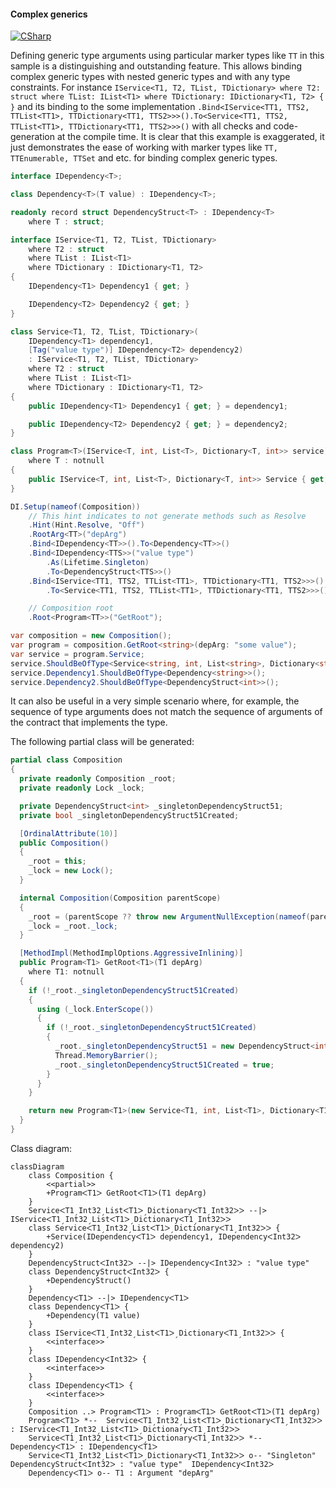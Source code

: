 #### Complex generics

[![CSharp](https://img.shields.io/badge/C%23-code-blue.svg)](../tests/Pure.DI.UsageTests/Generics/ComplexGenericsScenario.cs)

Defining generic type arguments using particular marker types like ```TT``` in this sample is a distinguishing and outstanding feature. This allows binding complex generic types with nested generic types and with any type constraints. For instance ```IService<T1, T2, TList, TDictionary> where T2: struct where TList: IList<T1> where TDictionary: IDictionary<T1, T2> { }``` and its binding to the some implementation ```.Bind<IService<TT1, TTS2, TTList<TT1>, TTDictionary<TT1, TTS2>>>().To<Service<TT1, TTS2, TTList<TT1>, TTDictionary<TT1, TTS2>>>()``` with all checks and code-generation at the compile time. It is clear that this example is exaggerated, it just demonstrates the ease of working with marker types like ```TT, TTEnumerable, TTSet``` and etc. for binding complex generic types.


```c#
interface IDependency<T>;

class Dependency<T>(T value) : IDependency<T>;

readonly record struct DependencyStruct<T> : IDependency<T>
    where T : struct;

interface IService<T1, T2, TList, TDictionary>
    where T2 : struct
    where TList : IList<T1>
    where TDictionary : IDictionary<T1, T2>
{
    IDependency<T1> Dependency1 { get; }

    IDependency<T2> Dependency2 { get; }
}

class Service<T1, T2, TList, TDictionary>(
    IDependency<T1> dependency1,
    [Tag("value type")] IDependency<T2> dependency2)
    : IService<T1, T2, TList, TDictionary>
    where T2 : struct
    where TList : IList<T1>
    where TDictionary : IDictionary<T1, T2>
{
    public IDependency<T1> Dependency1 { get; } = dependency1;

    public IDependency<T2> Dependency2 { get; } = dependency2;
}

class Program<T>(IService<T, int, List<T>, Dictionary<T, int>> service)
    where T : notnull
{
    public IService<T, int, List<T>, Dictionary<T, int>> Service { get; } = service;
}

DI.Setup(nameof(Composition))
    // This hint indicates to not generate methods such as Resolve
    .Hint(Hint.Resolve, "Off")
    .RootArg<TT>("depArg")
    .Bind<IDependency<TT>>().To<Dependency<TT>>()
    .Bind<IDependency<TTS>>("value type")
        .As(Lifetime.Singleton)
        .To<DependencyStruct<TTS>>()
    .Bind<IService<TT1, TTS2, TTList<TT1>, TTDictionary<TT1, TTS2>>>()
        .To<Service<TT1, TTS2, TTList<TT1>, TTDictionary<TT1, TTS2>>>()

    // Composition root
    .Root<Program<TT>>("GetRoot");

var composition = new Composition();
var program = composition.GetRoot<string>(depArg: "some value");
var service = program.Service;
service.ShouldBeOfType<Service<string, int, List<string>, Dictionary<string, int>>>();
service.Dependency1.ShouldBeOfType<Dependency<string>>();
service.Dependency2.ShouldBeOfType<DependencyStruct<int>>();
```

It can also be useful in a very simple scenario where, for example, the sequence of type arguments does not match the sequence of arguments of the contract that implements the type.

The following partial class will be generated:

```c#
partial class Composition
{
  private readonly Composition _root;
  private readonly Lock _lock;

  private DependencyStruct<int> _singletonDependencyStruct51;
  private bool _singletonDependencyStruct51Created;

  [OrdinalAttribute(10)]
  public Composition()
  {
    _root = this;
    _lock = new Lock();
  }

  internal Composition(Composition parentScope)
  {
    _root = (parentScope ?? throw new ArgumentNullException(nameof(parentScope)))._root;
    _lock = _root._lock;
  }

  [MethodImpl(MethodImplOptions.AggressiveInlining)]
  public Program<T1> GetRoot<T1>(T1 depArg)
    where T1: notnull
  {
    if (!_root._singletonDependencyStruct51Created)
    {
      using (_lock.EnterScope())
      {
        if (!_root._singletonDependencyStruct51Created)
        {
          _root._singletonDependencyStruct51 = new DependencyStruct<int>();
          Thread.MemoryBarrier();
          _root._singletonDependencyStruct51Created = true;
        }
      }
    }

    return new Program<T1>(new Service<T1, int, List<T1>, Dictionary<T1, int>>(new Dependency<T1>(depArg), _root._singletonDependencyStruct51));
  }
}
```

Class diagram:

```mermaid
classDiagram
	class Composition {
		<<partial>>
		+ProgramᐸT1ᐳ GetRootᐸT1ᐳ(T1 depArg)
	}
	ServiceᐸT1ˏInt32ˏListᐸT1ᐳˏDictionaryᐸT1ˏInt32ᐳᐳ --|> IServiceᐸT1ˏInt32ˏListᐸT1ᐳˏDictionaryᐸT1ˏInt32ᐳᐳ
	class ServiceᐸT1ˏInt32ˏListᐸT1ᐳˏDictionaryᐸT1ˏInt32ᐳᐳ {
		+Service(IDependencyᐸT1ᐳ dependency1, IDependencyᐸInt32ᐳ dependency2)
	}
	DependencyStructᐸInt32ᐳ --|> IDependencyᐸInt32ᐳ : "value type" 
	class DependencyStructᐸInt32ᐳ {
		+DependencyStruct()
	}
	DependencyᐸT1ᐳ --|> IDependencyᐸT1ᐳ
	class DependencyᐸT1ᐳ {
		+Dependency(T1 value)
	}
	class IServiceᐸT1ˏInt32ˏListᐸT1ᐳˏDictionaryᐸT1ˏInt32ᐳᐳ {
		<<interface>>
	}
	class IDependencyᐸInt32ᐳ {
		<<interface>>
	}
	class IDependencyᐸT1ᐳ {
		<<interface>>
	}
	Composition ..> ProgramᐸT1ᐳ : ProgramᐸT1ᐳ GetRootᐸT1ᐳ(T1 depArg)
	ProgramᐸT1ᐳ *--  ServiceᐸT1ˏInt32ˏListᐸT1ᐳˏDictionaryᐸT1ˏInt32ᐳᐳ : IServiceᐸT1ˏInt32ˏListᐸT1ᐳˏDictionaryᐸT1ˏInt32ᐳᐳ
	ServiceᐸT1ˏInt32ˏListᐸT1ᐳˏDictionaryᐸT1ˏInt32ᐳᐳ *--  DependencyᐸT1ᐳ : IDependencyᐸT1ᐳ
	ServiceᐸT1ˏInt32ˏListᐸT1ᐳˏDictionaryᐸT1ˏInt32ᐳᐳ o-- "Singleton" DependencyStructᐸInt32ᐳ : "value type"  IDependencyᐸInt32ᐳ
	DependencyᐸT1ᐳ o-- T1 : Argument "depArg"
```

